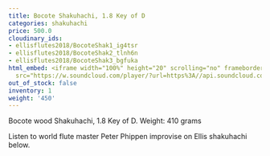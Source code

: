 ```yaml
---
title: Bocote Shakuhachi, 1.8 Key of D
categories: shakuhachi
price: 500.0
cloudinary_ids:
- ellisflutes2018/BocoteShak1_ig4tsr
- ellisflutes2018/BocoteShak2_tlnh6n
- ellisflutes2018/BocoteShak3_bgfuka
html_embed: <iframe width="100%" height="20" scrolling="no" frameborder="no" allow="autoplay"
  src="https://w.soundcloud.com/player/?url=https%3A//api.soundcloud.com/tracks/192693525&color=%23ff5500&inverse=false&auto_play=false&show_user=true"></iframe>
out_of_stock: false
inventory: 1
weight: '450'
---
```


Bocote wood Shakuhachi, 1.8 Key of D.  Weight: 410 grams

Listen to world flute master Peter Phippen improvise on Ellis shakuhachi below.
